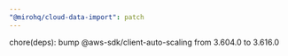 ```yaml
---
"@mirohq/cloud-data-import": patch
---
```


chore(deps): bump @aws-sdk/client-auto-scaling from 3.604.0 to 3.616.0
